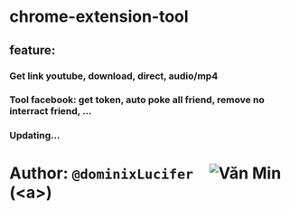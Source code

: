 # chrome-extension-tool
## feature:
### Get link youtube, download, direct, audio/mp4
### Tool facebook: get token, auto poke all friend, remove no interract friend, ...
### Updating...

# Author: ```@dominixLucifer  ```![Văn Min](https://www.facebook.com/zake.death) (&lt;a&gt;)
